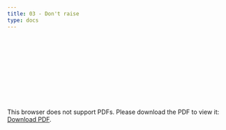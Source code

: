 ```yaml
---
title: 03 - Don't raise
type: docs
---
```


<object data="/episode03.pdf" type="application/pdf" width="700px" height="700px">
    <embed src="/episode03.pdf">
        <p>This browser does not support PDFs. Please download the PDF to view it: <a href="/episode03.pdf">Download PDF</a>.</p>
    </embed>
</object>
